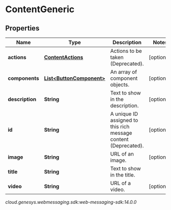 # ContentGeneric


## Properties

| Name | Type | Description | Notes |
| ------------ | ------------- | ------------- | ------------- |
| **actions** | [**ContentActions**](ContentActions) | Actions to be taken (Deprecated). |  [optional] |
| **components** | [**List&lt;ButtonComponent&gt;**](ButtonComponent) | An array of component objects. |  [optional] |
| **description** | **String** | Text to show in the description. |  [optional] |
| **id** | **String** | A unique ID assigned to this rich message content (Deprecated). |  [optional] |
| **image** | **String** | URL of an image. |  [optional] |
| **title** | **String** | Text to show in the title. |  |
| **video** | **String** | URL of a video. |  [optional] |




_cloud.genesys.webmessaging.sdk:web-messaging-sdk:14.0.0_
